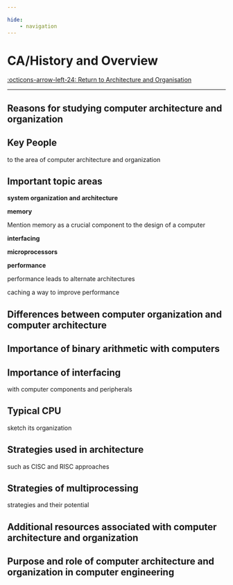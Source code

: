 ```yaml
---

hide:
    - navigation 
---
```

# CA/History and Overview

[:octicons-arrow-left-24: Return to Architecture and Organisation](/Bodies-of-Knowledge/Architecture-Organisation/)

---

## Reasons for studying computer architecture and organization

## Key People

to the area of computer architecture and organization

## Important topic areas 

**system organization and architecture**

**memory**

Mention memory as a crucial component to the design of a computer

**interfacing**

**microprocessors** 

**performance**

performance leads to alternate architectures

caching a way to improve performance

## Differences between computer organization and computer architecture

## Importance of binary arithmetic with computers

## Importance of interfacing 

with computer components and peripherals

## Typical CPU

sketch its organization

## Strategies used in architecture 

such as CISC and RISC approaches

## Strategies of multiprocessing 

strategies and their potential

## Additional resources associated with computer architecture and organization

## Purpose and role of computer architecture and organization in computer engineering